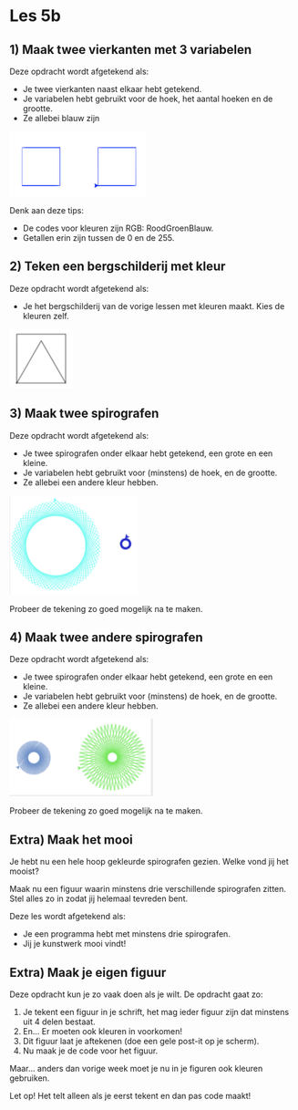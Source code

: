 # Les 5b

## 1) Maak twee vierkanten met 3 variabelen

Deze opdracht wordt afgetekend als:

* Je twee vierkanten naast elkaar hebt getekend.
* Je variabelen hebt gebruikt voor de hoek, het aantal hoeken en de grootte.
* Ze allebei blauw zijn

![](<../../../.gitbook/assets/image-20190406144918466 (1) (1) (1) (1).png>)

Denk aan deze tips:

* De codes voor kleuren zijn RGB: RoodGroenBlauw.
* Getallen erin zijn tussen de 0 en de 255.

## 2) Teken een bergschilderij met kleur

Deze opdracht wordt afgetekend als:

* Je het bergschilderij van de vorige lessen met kleuren maakt. Kies de kleuren zelf.

![](<../../../.gitbook/assets/image-20190406145634717 (2) (2) (2) (2) (2) (2) (2) (1).png>)

## 3) Maak twee spirografen

Deze opdracht wordt afgetekend als:

* Je twee spirografen onder elkaar hebt getekend, een grote en een kleine.
* Je variabelen hebt gebruikt voor (minstens) de hoek, en de grootte.
* Ze allebei een andere kleur hebben.

![](<../../../.gitbook/assets/image-20190406150038398 (1).png>)

Probeer de tekening zo goed mogelijk na te maken.

## 4) Maak twee andere spirografen

Deze opdracht wordt afgetekend als:

* Je twee spirografen onder elkaar hebt getekend, een grote en een kleine.
* Je variabelen hebt gebruikt voor (minstens) de hoek, en de grootte.
* Ze allebei een andere kleur hebben.

![](<../../../.gitbook/assets/image-20190406150007097 (1).png>)

Probeer de tekening zo goed mogelijk na te maken.

## Extra) Maak het mooi

Je hebt nu een hele hoop gekleurde spirografen gezien. Welke vond jij het mooist?

Maak nu een figuur waarin minstens drie verschillende spirografen zitten. Stel alles zo in zodat jij helemaal tevreden bent.

Deze les wordt afgetekend als:

* Je een programma hebt met minstens drie spirografen.
* Jij je kunstwerk mooi vindt!

## Extra) Maak je eigen figuur

Deze opdracht kun je zo vaak doen als je wilt. De opdracht gaat zo:

1. Je tekent een figuur in je schrift, het mag ieder figuur zijn dat minstens uit 4 delen bestaat.
2. En… Er moeten ook kleuren in voorkomen!
3. Dit figuur laat je aftekenen (doe een gele post-it op je scherm).
4. Nu maak je de code voor het figuur.

Maar… anders dan vorige week moet je nu in je figuren ook kleuren gebruiken.

Let op! Het telt alleen als je eerst tekent en dan pas code maakt!
